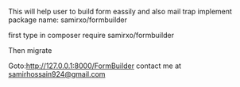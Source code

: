 This will help user to build form eassily and also mail trap implement
package name: samirxo/formbuilder

first type in
composer require samirxo/formbuilder

Then migrate

Goto:http://127.0.0.1:8000/FormBuilder
contact me at samirhossain924@gmail.com
